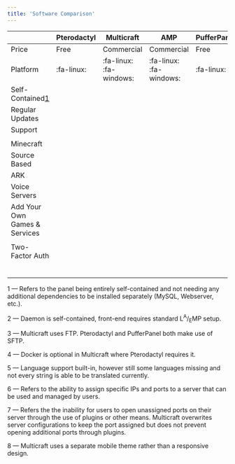 ```yaml
---
title: 'Software Comparison'
---
```


| |Pterodactyl|Multicraft|AMP|PufferPanel|
|-|-|-|-|-|
|Price|Free|Commercial|Commercial|Free|
|Platform|:fa-linux:|:fa-linux: :fa-windows:|:fa-linux: :fa-windows:|:fa-linux:|
|Self-Contained[1](#anchor-1)| | | | |
|Regular Updates| | | | |
|Support| | | | |
| | | | | |
|Minecraft| | | | |
|Source Based| | | | |
|ARK| | | | |
|Voice Servers| | | | |
|Add Your Own Games & Services| | | | |
| | | | | |
|Two-Factor Auth| | | | |
| | | | | |
| | | | | |
| | | | | |
| | | | | |
| | | | | |
| | | | | |

<a id="anchor-1">1</a> — Refers to the panel being entirely self-contained and not needing any additional dependencies to be installed separately (MySQL, Webserver, etc.).

<a id="anchor-2">2</a> — Daemon is self-contained, front-end requires standard L<sup>A</sup>/<sub>E</sub>MP setup.

<a id="anchor-3">3</a> — Multicraft uses FTP. Pterodactyl and PufferPanel both make use of SFTP.

<a id="anchor-4">4</a> — Docker is optional in Multicraft where Pterodactyl requires it.

<a id="anchor-5">5</a> — Language support built-in, however still some languages missing and not every string is able to be translated currently.

<a id="anchor-6">6</a> — Refers to the ability to assign specific IPs and ports to a server that can be used and managed by users.

<a id="anchor-7">7</a> — Refers the the inability for users to open unassigned ports on their server through the use of plugins or other means. Multicraft overwrites server configurations to keep the port assigned but does not prevent opening additional ports through plugins.

<a id="anchor-8">8</a> — Multicraft uses a separate mobile theme rather than a responsive design.